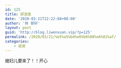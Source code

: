 ```yaml
---
id: 125
title: 好消息
date: '2020-03-21T22:22:08+08:00'
author: '帅 哥轩'
layout: post
guid: 'http://blog.liwenxuan.vip/?p=125'
permalink: /2020/03/21/%e5%a5%bd%e6%b6%88%e6%81%af/
categories:
    - 说说
---
```


媳妇儿要来了！！开心